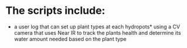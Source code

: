 # The scripts include:

* a user log that can set up plant types at each hydropots* using a CV camera that uses Near IR to track the plants health and determine its water amount needed based on the plant type
